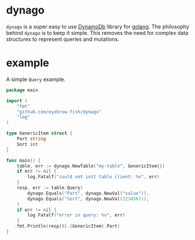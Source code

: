 # dynago

`dynago` is a super easy to use [DynamoDb](https://aws.amazon.com/dynamodb) library for [golang](https://golang.org).
The philosophy behind `dynago` is to keep it simple. This removes the need for complex data structures to represent
queries and mutations.

# example

A simple `Query` example.

```go
package main

import (
    "fmt"
    "github.com/eyebrow-fish/dynago"
    "log"
)

type GenericItem struct {
    Part string
    Sort int
}

func main() {
    table, err := dynago.NewTable("my-table", GenericItem{})
    if err != nil {
        log.Fatalf("could not init table client: %v", err)
    }
    resp, err := table.Query(
        dynago.Equals("Part", dynago.NewVal("value")),
        dynago.Equals("Sort", dynago.NewVal(1234567)),
    )
    if err != nil {
        log.Fatalf("error in query: %v", err)
    }
    fmt.Println(resp[0].(GenericItem).Part)
}
```

